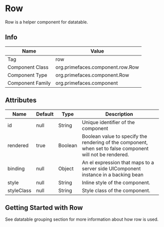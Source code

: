 # Row

Row is a helper component for datatable.

## Info

| Name | Value |
| - | - |
| Tag | row
| Component Class | org.primefaces.component.row.Row
| Component Type | org.primefaces.component.Row
| Component Family | org.primefaces.component |

## Attributes

| Name | Default | Type | Description | 
| --- | --- | --- | --- |
id | null | String | Unique identifier of the component
rendered | true | Boolean | Boolean value to specify the rendering of the component, when set to false component will not be rendered.
binding | null | Object | An el expression that maps to a server side UIComponent instance in a backing bean
style | null | String | Inline style of the component.
styleClass | null | String | Style class of the component.

## Getting Started with Row
See datatable grouping section for more information about how row is used.

